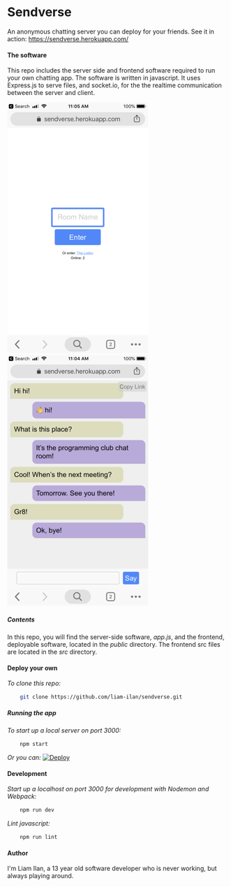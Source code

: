 # Sendverse
An anonymous chatting server you can deploy for your friends.
See it in action:
https://sendverse.herokuapp.com/

#### The software
This repo includes the server side and frontend software required to run your own chatting app. The software is written in javascript. It uses Express.js to serve files, and socket.io, for the the realtime communication between the server and client.

![](./screencaptures/homepage.png)
![](./screencaptures/chatroom.png)

##### Contents
In this repo, you will find the server-side software, *app.js*, and the frontend, deployable software, located in the *public* directory. The frontend src files are located in the *src* directory.

#### Deploy your own
*To clone this repo:*
``` bash
    git clone https://github.com/liam-ilan/sendverse.git
```

##### Running the app
*To start up a local server on port 3000:*
``` bash
    npm start
```

*Or you can:*
[![Deploy](https://www.herokucdn.com/deploy/button.svg)](https://heroku.com/deploy)

#### Development 
*Start up a localhost on port 3000 for development with Nodemon and Webpack:*

``` bash
    npm run dev
```

*Lint javascript:*
``` bash
    npm run lint
```

#### Author
I'm Liam Ilan, a 13 year old software developer who is never working, but always playing around.